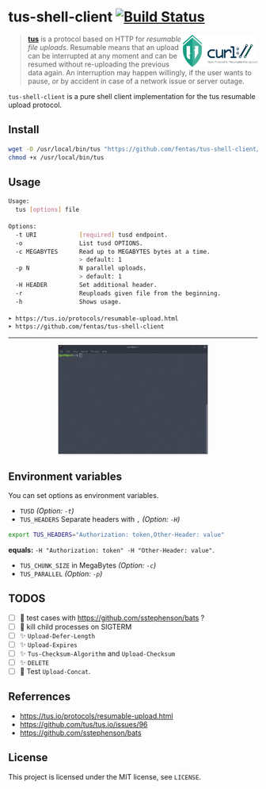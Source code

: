 # tus-shell-client  [![Build Status](https://travis-ci.org/fentas/tus-shell-client.svg?branch=master)](https://travis-ci.org/fentas/tus-shell-client)

<img alt="Tus logo" src="https://github.com/fentas/tus-shell-client/blob/assets/tus-shell-client.png?raw=true" width="30%" align="right" />


> [**tus**](https://tus.io/) is a protocol based on HTTP for *resumable file uploads*. Resumable
> means that an upload can be interrupted at any moment and can be resumed without
> re-uploading the previous data again. An interruption may happen willingly, if
> the user wants to pause, or by accident in case of a network issue or server
> outage.

`tus-shell-client` is a pure shell client implementation for the tus resumable upload protocol.

## Install
```sh
wget -O /usr/local/bin/tus "https://github.com/fentas/tus-shell-client/blob/master/bin/tus?raw=true"
chmod +x /usr/local/bin/tus
```

## Usage
```sh
Usage:
  tus [options] file

Options:
  -t URI            [required] tusd endpoint.
  -o                List tusd OPTIONS.
  -c MEGABYTES      Read up to MEGABYTES bytes at a time.
                    > default: 1
  -p N              N parallel uploads.
                    > default: 1
  -H HEADER         Set additional header.
  -r                Reuploads given file from the beginning.
  -h                Shows usage.

➤ https://tus.io/protocols/resumable-upload.html
➤ https://github.com/fentas/tus-shell-client

```
---
<p align="center">
  <img alt="Tus usage" src="https://github.com/fentas/tus-shell-client/blob/assets/tus-shell-client.gif?raw=true" width="60%" />
</p>

## Environment variables
You can set options as environment variables.
- `TUSD` _(Option: `-t`)_
- `TUS_HEADERS` Separate headers with `,` _(Option: `-H`)_
```sh
export TUS_HEADERS="Authorization: token,Other-Header: value"
```
**equals:** `-H "Authorization: token" -H "Other-Header: value"`.
- `TUS_CHUNK_SIZE` in MegaBytes _(Option: `-c`)_
- `TUS_PARALLEL` _(Option: `-p`)_

## TODOS
- [ ] :rotating_light: test cases with https://github.com/sstephenson/bats ?
- [ ] :construction: kill child processes on SIGTERM
- [ ] :sparkles: `Upload-Defer-Length`
- [ ] :sparkles: `Upload-Expires`
- [ ] :sparkles: `Tus-Checksum-Algorithm` and `Upload-Checksum`
- [ ] :sparkles: `DELETE`
- [ ] :wrench: Test `Upload-Concat`.

## Referrences
- https://tus.io/protocols/resumable-upload.html
- https://github.com/tus/tus.io/issues/96
- https://github.com/sstephenson/bats

## License
This project is licensed under the MIT license, see `LICENSE`.

